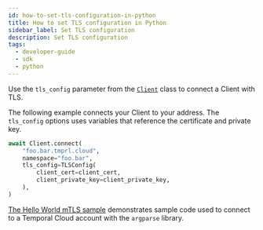 ```yaml
---
id: how-to-set-tls-configuration-in-python
title: How to set TLS configuration in Python
sidebar_label: Set TLS configuration
description: Set TLS configuration
tags:
  - developer-guide
  - sdk
  - python
---
```


Use the `tls_config` parameter from the [`Client`](https://python.temporal.io/temporalio.client.client) class to connect a Client with TLS.

The following example connects your Client to your address. The `tls_config` options uses variables that reference the certificate and private key.

```python
await Client.connect(
    "foo.bar.tmprl.cloud",
    namespace="foo.bar",
    tls_config=TLSConfig(
        client_cert=client_cert,
        client_private_key=client_private_key,
    ),
)
```

<!-- Update link once merged in -->

[The Hello World mTLS sample](https://github.com/temporalio/samples-python/pull/4/files#diff-851a07866061dda39a4607717f748af6c0251d4c10d29d9988686ba0cd13773c) demonstrates sample code used to connect to a Temporal Cloud account with the `argparse` library.
